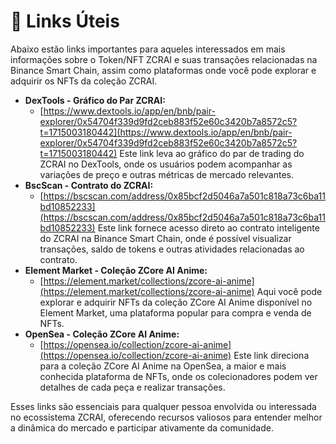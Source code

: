 # 🔗 Links Úteis

Abaixo estão links importantes para aqueles interessados em mais informações sobre o Token/NFT ZCRAI e suas transações relacionadas na Binance Smart Chain, assim como plataformas onde você pode explorar e adquirir os NFTs da coleção ZCRAI.

* **DexTools - Gráfico do Par ZCRAI:**
  * [https://www.dextools.io/app/en/bnb/pair-explorer/0x54704f339d9fd2ceb883f52e60c3420b7a8572c5?t=1715003180442](https://www.dextools.io/app/en/bnb/pair-explorer/0x54704f339d9fd2ceb883f52e60c3420b7a8572c5?t=1715003180442) Este link leva ao gráfico do par de trading do ZCRAI no DexTools, onde os usuários podem acompanhar as variações de preço e outras métricas de mercado relevantes.
* **BscScan - Contrato do ZCRAI:**
  * [https://bscscan.com/address/0x85bcf2d5046a7a501c818a73c6ba11bd10852233](https://bscscan.com/address/0x85bcf2d5046a7a501c818a73c6ba11bd10852233) Este link fornece acesso direto ao contrato inteligente do ZCRAI na Binance Smart Chain, onde é possível visualizar transações, saldo de tokens e outras atividades relacionadas ao contrato.
* **Element Market - Coleção ZCore AI Anime:**
  * [https://element.market/collections/zcore-ai-anime](https://element.market/collections/zcore-ai-anime) Aqui você pode explorar e adquirir NFTs da coleção ZCore AI Anime disponível no Element Market, uma plataforma popular para compra e venda de NFTs.
* **OpenSea - Coleção ZCore AI Anime:**
  * [https://opensea.io/collection/zcore-ai-anime](https://opensea.io/collection/zcore-ai-anime) Este link direciona para a coleção ZCore AI Anime na OpenSea, a maior e mais conhecida plataforma de NFTs, onde os colecionadores podem ver detalhes de cada peça e realizar transações.

Esses links são essenciais para qualquer pessoa envolvida ou interessada no ecossistema ZCRAI, oferecendo recursos valiosos para entender melhor a dinâmica do mercado e participar ativamente da comunidade.
